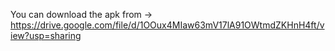 You can download the apk from -> https://drive.google.com/file/d/1OOux4MIaw63mV17lA91OWtmdZKHnH4ft/view?usp=sharing
